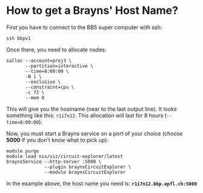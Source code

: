 # How to get a Brayns' Host Name?

First you have to connect to the BB5 super computer with ssh:
```
ssh bbpv1
```

Once there, you need to allocate nodes:
```
salloc --account=proj3 \
       --partition=interactive \
       --time=8:00:00 \
       -N 1 \
       --exclusive \
       --constraint=cpu \
       -c 72 \
       --mem 0
```
This will give you the hostname (near to the last output line). It looks something like this: `r1i7n12`. This allocation will last for 8 hours (`--time=8:00:00`).

Now, you must start a Brayns service on a port of your choice (choose __5000__ if you don't know what to pick up):
```
module purge
module load nix/viz/circuit-explorer/latest
braynsService --http-server :5000 \
              --plugin braynsCircuitExplorer \
              --module braynsCircuitExplorer
```

In the example above, the host name you need is:
__`r1i7n12.bbp.epfl.ch:5000`__
